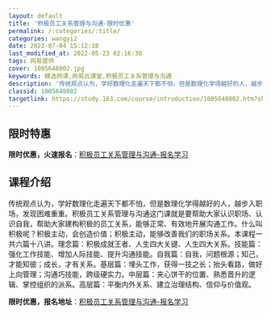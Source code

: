 ```yaml
---
layout: default
title: '积极员工关系管理与沟通-限时优惠'
permalink: /:categories/:title/
categories: wangyi2
date: 2021-07-04 15:12:18
last_modified_at: 2022-05-23 02:16:30
tags: 网易提供
cover: 1005648002.jpg
keywords: 精选网课,网易云课堂,积极员工关系管理与沟通
description: '传统观点认为，学好数理化走遍天下都不怕，但是数理化学得越好的人，越步入职场，发现困难重重。积极员工关系管理与沟通这门课就'
classid: 1005648002
targetlink: https://study.163.com/course/introduction/1005648002.htm?share=1&shareId=1025206652&utm_campaign=share&utm_medium=iphoneShare&utm_source=&utm_u=1025206652
---
```


## 限时特惠

**限时优惠，火速报名**：[积极员工关系管理与沟通-报名学习](https://study.163.com/course/introduction/1005648002.htm?share=1&shareId=1025206652&utm_campaign=share&utm_medium=iphoneShare&utm_source=&utm_u=1025206652)

## 课程介绍

传统观点认为，学好数理化走遍天下都不怕，但是数理化学得越好的人，越步入职场，发现困难重重。积极员工关系管理与沟通这门课就是要帮助大家认识职场、认识自我，帮助大家建构积极的员工关系，能够正常、有效地开展沟通工作。什么叫积极呢？积极主动，会创造价值；积极主动，能够改善我们的职场关系。本课程一共六篇十八讲。理念篇：积极成就王者、人生四大关键、人生四大关系。技能篇：强化工作技能、增加人际技能、提升沟通技能。自我篇：自我，问题根源；知己，才能知彼；成长，才有关系。基层篇：埋头工作，获得一技之长；抬头看路，做好上向管理；沟通巧技能，跨级硬实力。中层篇：夹心饼干的位置、熟悉晋升的逻辑、掌控组织的派系。高层篇：平衡内外关系、建立治理结构、信仰与价值观。

**限时优惠，报名地址**：[积极员工关系管理与沟通-报名学习](https://study.163.com/course/introduction/1005648002.htm?share=1&shareId=1025206652&utm_campaign=share&utm_medium=iphoneShare&utm_source=&utm_u=1025206652)

